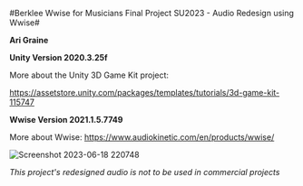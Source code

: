 #Berklee Wwise for Musicians Final Project SU2023 - Audio Redesign using Wwise#

**Ari Graine**

**Unity Version 2020.3.25f**

More about the Unity 3D Game Kit project:

https://assetstore.unity.com/packages/templates/tutorials/3d-game-kit-115747

**Wwise Version 2021.1.5.7749**

More about Wwise: https://www.audiokinetic.com/en/products/wwise/

![Screenshot 2023-06-18 220748](https://github.com/Areeeeeee/3DGameKit/assets/111650586/ff2abc6b-5441-49b1-9b73-c5594899a6af)

*This project's redesigned audio is not to be used in commercial projects*
